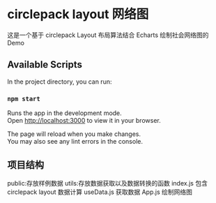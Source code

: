 # circlepack layout 网络图

这是一个基于 circlepack Layout 布局算法结合 Echarts 绘制社会网络图的 Demo

## Available Scripts

In the project directory, you can run:

### `npm start`

Runs the app in the development mode.\
Open [http://localhost:3000](http://localhost:3000) to view it in your browser.

The page will reload when you make changes.\
You may also see any lint errors in the console.

## 项目结构

public:存放样例数据
utils:存放数据获取以及数据转换的函数
  index.js 包含 circlepack layout 数据计算
  useData.js 获取数据
App.js 绘制网络图
